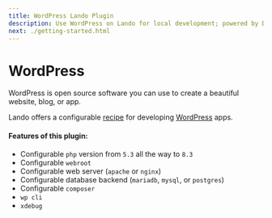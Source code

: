 ```yaml
---
title: WordPress Lando Plugin
description: Use WordPress on Lando for local development; powered by Docker and Docker Compose, config php version, swap db backends or web server, use composer, wp cli, xdebug and custom config files, oh and also import and export databases.
next: ./getting-started.html
---
```


# WordPress

WordPress is open source software you can use to create a beautiful website, blog, or app.

Lando offers a configurable [recipe](https://docs.lando.dev/core/v3/recipes.html) for developing [WordPress](https://wordpress.org/) apps.

#### Features of this plugin:

* Configurable `php` version from `5.3` all the way to `8.3`
* Configurable `webroot`
* Configurable web server (`apache` or `nginx`)
* Configurable database backend (`mariadb`, `mysql`, or `postgres`)
* Configurable `composer`
* `wp cli`
* `xdebug`


